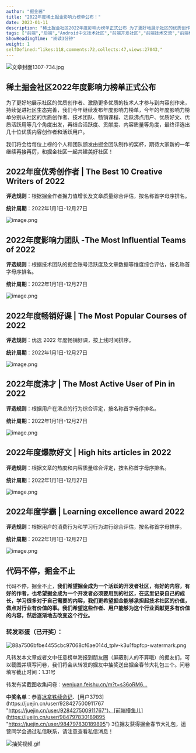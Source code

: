 ```yaml
---
author: "掘金酱"
title: "2022年度稀土掘金影响力榜单公布！"
date: 2023-01-11
description: "稀土掘金社区2022年度影响力榜单正式公布 为了更好地展示社区的优质创作者、激励更多优质的技术人才参与到内容创作来，持续促进社区生态完善，我们今年继续发布年度影响力榜单。。。"
tags: ["前端","后端","Android中文技术社区","前端开发社区","前端技术交流","前端框架教程","JavaScript 学习资源","CSS 技巧与最佳实践","HTML5 最新动态","前端工程师职业发展","开源前端项目","前端技术趋势"]
ShowReadingTime: "阅读3分钟"
weight: 1
selfDefined:"likes:118,comments:72,collects:47,views:27043,"
---
```

![文章封面1307-734.jpg](/images/jueJin/daec2489a96e4dd.png)

稀土掘金社区2022年度影响力榜单正式公布
---------------------

为了更好地展示社区的优质创作者、激励更多优质的技术人才参与到内容创作来，持续促进社区生态完善，我们今年继续发布年度影响力榜单，今年的年度影响力榜单分别从社区的优质创作者、技术团队、畅销课程、活跃沸点用户、优质好文、优质活跃用等几个角度出发，再结合活跃度、贡献度、内容质量等角度，最终评选出几十位优质内容创作者和活跃用户。

我们将会给每位上榜的个人和团队颁发由掘金团队制作的奖杯，期待大家新的一年继续再接再厉，和掘金社区一起共建美好社区！

2022年度优秀创作者 | The Best 10 Creative Writers of 2022
--------------------------------------------------

**评选规则**：根据掘金作者掘力值增长及文章质量综合评估，按名称首字母序排名。

**统计周期**：2022年1月1日-12月27日

![image.png](/images/jueJin/e5f7a8b2db10499.png)

2022年度影响力团队 -The Most Influential Teams of 2022
-----------------------------------------------

**评选规则**：根据技术团队的掘金账号活跃度及文章数据等维度综合评估，按名称首字母序排名。

**统计周期**：2022年1月1日-12月27日

![image.png](/images/jueJin/4ba2dc20c2dc40a.png)

2022年度畅销好课 | The Most Popular Courses of 2022
---------------------------------------------

**评选规则**：优选 2022 年度畅销好课，按上线时间排序。

**统计周期**：2022年1月1日-12月27日

![image.png](/images/jueJin/857e3ac32c664e8.png)

2022年度沸才 | The Most Active User of Pin in 2022
----------------------------------------------

**评选规则**：根据用户在沸点的行为综合评定，按名称首字母序排名。

**统计周期**：2022年1月1日-12月27日

![image.png](/images/jueJin/017d1ccacedd4d3.png)

2022年度爆款好文 | High hits articles in 2022
---------------------------------------

**评选规则**：根据文章的热度和内容质量综合评定，按名称首字母序排名。

**统计周期**：2022年1月1日-12月27日

![image.png](/images/jueJin/d8f30dcdb8e5454.png)

2022年度学霸 | Learning excellence award 2022
-----------------------------------------

**评选规则**：根据用户的消费行为和学习行为进行综合评估，按名称首字母排序。

**统计周期**：2022年1月1日-12月27日

![image.png](/images/jueJin/bcd1e227f0d1473.png)

代码不停，掘金不止
---------

代码不停，掘金不止，**我们希望掘金成为一个活跃的开发者社区，有好的内容，有好的作者，也希望掘金成为一个开发者必须要用到的社区，在这里记录自己的成长，学习很多对于自己需要的内容，我们更希望掘金能够承担起技术社区的价值，做点对行业有价值的事。我们希望这些作者、用户能够为这个行业贡献更多有价值的内容，然后逐渐地去改变这个行业。**

### 转发彩蛋（已开奖）：

![88a7506bfbe4455cbc97068cf6ae014d_tplv-k3u1fbpfcp-watermark.png](/images/jueJin/45f0bd5c8b8947a.png)

凡转发本文章或者文中任意榜单海报到朋友圈（屏蔽别人的不算哦）的掘友们，可以截图并填写问卷，我们将会从转发的掘友中抽奖送出掘金春节大礼包三个。问卷填写截止时间：1.31号

转发有奖截图收集问卷：[wenjuan.feishu.cn/m?t=s36oRM6…](https://wenjuan.feishu.cn/m?t=s36oRM6rd6Ii-tv2m "https://wenjuan.feishu.cn/m?t=s36oRM6rd6Ii-tv2m")

**中奖名单**：恭喜[冰拿铁续命记](https://juejin.cn/user/333853004928519 "https://juejin.cn/user/333853004928519")、[用户3793](https://juejin.cn/user/928427500911767 "https://juejin.cn/user/928427500911767")、[前端摸鱼儿](https://juejin.cn/user/984797830189895 "https://juejin.cn/user/984797830189895") 3位掘友获得掘金春节大礼包，运营同学会通过私信联系，请注意查看私信消息！

![抽奖视频.gif](/images/jueJin/d0bd4e63ed68461.png)